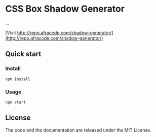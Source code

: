 # CSS Box Shadow Generator

...

[Visit http://repo.afracode.com/shadow-generator/](http://repo.afracode.com/shadow-generator/)

## Quick start

### Install

`npm install`

### Usage

`npm start`

## License

The code and the documentation are released under the MIT License.
